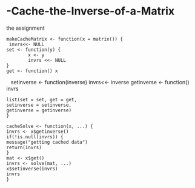 # -Cache-the-Inverse-of-a-Matrix
the assignment

    
    makeCacheMatrix <- function(x = matrix()) {
     invrs<<- NULL
    set <- function(y) {
      		x <- y
    		invrs <<- NULL
    }
    get <- function() x
    setinverse <- function(inverse) invrs<<- inverse
    getinverse <- function() invrs
    
    list(set = set, get = get,
    setinverse = setinverse,
    getinverse = getinverse)
    }
    
    cacheSolve <- function(x, ...) {
    invrs <- x$getinverse()
    if(!is.null(invrs)) {
    message("getting cached data")
    return(invrs)
    }
    mat <- x$get()
    invrs <- solve(mat, ...)
    x$setinverse(invrs)
    invrs
    }
